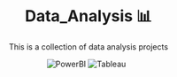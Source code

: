 <div align="center">
  
  # Data_Analysis 📊
  This is a collection of data analysis projects
  
  ![PowerBI](https://img.shields.io/badge/PowerBI-FCD535?style=flat&logo=powerbi&logoColor=white)
  ![Tableau](https://img.shields.io/badge/Tableau-004281?style=flat&logo=tableau&logoColor=white)
  &nbsp;
</div>
